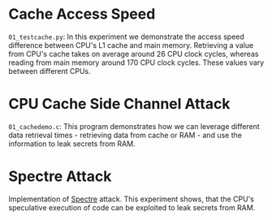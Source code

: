 # Cache Access Speed
`01_testcache.py`: In this experiment we demonstrate the access speed difference between CPU's L1 cache and main memory. Retrieving a value from CPU's cache takes on average around 26 CPU clock cycles, whereas reading from main memory around 170 CPU clock cycles. These values vary between different CPUs.

# CPU Cache Side Channel Attack
`01_cachedemo.c`: This program demonstrates how we can leverage different data retrieval times - retrieving data from cache or RAM - and use the information to leak secrets from RAM.

# Spectre Attack
Implementation of [Spectre](https://meltdownattack.com/) attack. This experiment shows, that the CPU's speculative execution of code can be exploited to leak secrets from RAM.
